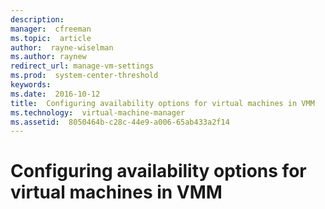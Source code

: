 ```yaml
---
description:  
manager:  cfreeman
ms.topic:  article
author:  rayne-wiselman
ms.author: raynew
redirect_url: manage-vm-settings
ms.prod:  system-center-threshold
keywords:  
ms.date:  2016-10-12
title:  Configuring availability options for virtual machines in VMM
ms.technology:  virtual-machine-manager
ms.assetid:  8050464b-c28c-44e9-a006-65ab433a2f14
---
```


# Configuring availability options for virtual machines in VMM
